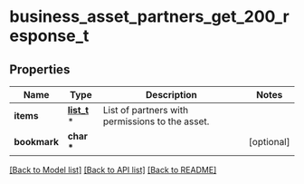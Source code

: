 # business_asset_partners_get_200_response_t

## Properties
Name | Type | Description | Notes
------------ | ------------- | ------------- | -------------
**items** | [**list_t**](user_single_asset_binding.md) \* | List of partners with permissions to the asset. | 
**bookmark** | **char \*** |  | [optional] 

[[Back to Model list]](../README.md#documentation-for-models) [[Back to API list]](../README.md#documentation-for-api-endpoints) [[Back to README]](../README.md)


